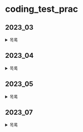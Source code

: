 # coding_test_prac
## 2023_03
<details>
<summary>목록</summary>

[230324](2023_03/230324.py) - [공원 산책](https://school.programmers.co.kr/learn/courses/30/lessons/172928)  
</details>

## 2023_04
<details>
<summary>목록</summary>
  
[230404](2023_04/230404.py) - [프렌즈4블록](https://school.programmers.co.kr/learn/courses/30/lessons/17679)  
[230406](2023_04/230406.py) - [배열 두배 만들기](https://school.programmers.co.kr/learn/courses/30/lessons/120809)  
[230407](2023_04/230407.py) - [옹알이](https://school.programmers.co.kr/learn/courses/30/lessons/120956)  
[230408](2023_04/230408.py) - [평행](https://school.programmers.co.kr/learn/courses/30/lessons/120875)  
[230418](2023_04/230418.py) - [달리기 경주](https://school.programmers.co.kr/learn/courses/30/lessons/178871)  
[230419](2023_04/230419.py) - [신고 결과 받기](https://school.programmers.co.kr/learn/courses/30/lessons/92334)  
[230420](2023_04/230420.py) - [배열 뒤집기](https://school.programmers.co.kr/learn/courses/30/lessons/120821)  
[230425](2023_04/230425.py) - [문자열 뒤집기](https://school.programmers.co.kr/learn/courses/30/lessons/120822)  
[230426](2023_04/230426.py) - [파일명 정렬](https://school.programmers.co.kr/learn/courses/30/lessons/17686)  
[230427](2023_04/230427.py) - [추억 점수](https://school.programmers.co.kr/learn/courses/30/lessons/176963)  
[230428](2023_04/230428.py) - [비밀지도](https://school.programmers.co.kr/learn/courses/30/lessons/17681)  
</details>

## 2023_05
<details>
<summary>목록</summary>
  
[230501_01](2023_05/230501_01.py) - [n의 배수 고르기](https://school.programmers.co.kr/learn/courses/30/lessons/120905)  
[230501_02](2023_05/230501_02.py) - [가위 바위 보](https://school.programmers.co.kr/learn/courses/30/lessons/120839)  
[230501_03](2023_05/230501_03.py) - [점의 위치 구하기](https://school.programmers.co.kr/learn/courses/30/lessons/120841)  
[230502_01](2023_05/230502_01.py) - [영어가 싫어요](https://school.programmers.co.kr/learn/courses/30/lessons/120894)  
[230503_01](2023_05/230503_01.py) - [성격 유형 검사하기](https://school.programmers.co.kr/learn/courses/30/lessons/118666)  
[230504_01](2023_05/230504_01.py) - [키패드 누르기](https://school.programmers.co.kr/learn/courses/30/lessons/67256)  
[230516_01](2023_05/230516_01.py) - [최댓값 만들기](https://school.programmers.co.kr/learn/courses/30/lessons/120847)  
[230518_01](2023_05/230518_01.py) - [주차 요금 계산](https://school.programmers.co.kr/learn/courses/30/lessons/92341)  
[230530_01](2023_05/230530_01.py) - [신규 아이디 추천](https://school.programmers.co.kr/learn/courses/30/lessons/72410)  
[230531_01](2023_05/230531_01.py) - [로또의 최고 순위와 최저 순위](https://school.programmers.co.kr/learn/courses/30/lessons/77484)  
</details>

## 2023_07
<details>
<summary>목록</summary>

[230714_01](2023_07/230714_01.py) - [문자열 정렬하기](https://school.programmers.co.kr/learn/courses/30/lessons/120850)  
[230724_01](2023_07/230724_01.py) - [중복된 문자 제거](https://school.programmers.co.kr/learn/courses/30/lessons/120888)  
[230726_01](2023_07/230726_01.py) - [2차원으로 만들기](https://school.programmers.co.kr/learn/courses/30/lessons/120842)  
</details>

